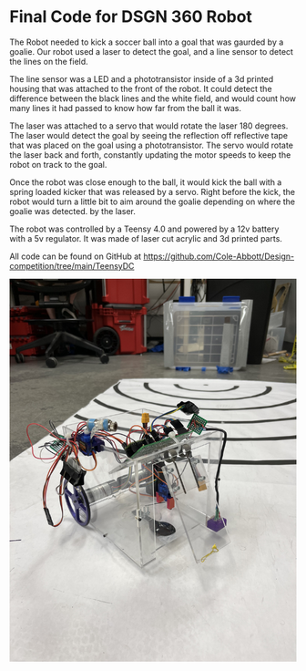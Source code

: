 Final Code for DSGN 360 Robot
=============================

The Robot needed to kick a soccer ball into a goal that was gaurded by a goalie.
Our robot used a laser to detect the goal, and a line sensor to detect the lines on the field.

The line sensor was a LED and a phototransistor inside of a 3d printed housing that was attached to the front of the robot.
It could detect the difference between the black lines and the white field, and would count how many lines it had passed 
to know how far from the ball it was. 

The laser was attached to a servo that would rotate the laser 180 degrees. The laser would detect the goal by seeing the
reflection off reflective tape that was placed on the goal using a phototransistor. The servo would rotate the laser back and forth, constantly updating the motor speeds to keep the robot on track to the goal.

Once the robot was close enough to the ball, it would kick the ball with a spring loaded kicker that was released by a servo.
Right before the kick, the robot would turn a little bit to aim around the goalie depending on where the goalie was detected. by the laser.

The robot was controlled by a Teensy 4.0 and powered by a 12v battery with a 5v regulator. It was made of laser cut acrylic and 3d printed parts.

All code can be found on GitHub at
https://github.com/Cole-Abbott/Design-competition/tree/main/TeensyDC 


![Image of Robot](https://raw.githubusercontent.com/Cole-Abbott/Design-competition/main/TeensyDC/IMG_2267.jpeg)